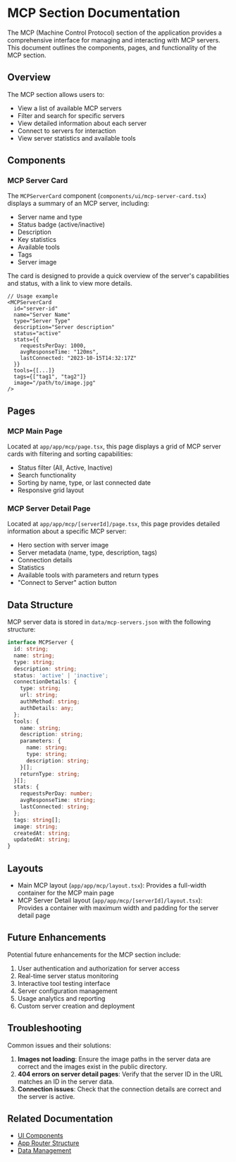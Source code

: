 # MCP Section Documentation

The MCP (Machine Control Protocol) section of the application provides a comprehensive interface for managing and interacting with MCP servers. This document outlines the components, pages, and functionality of the MCP section.

## Overview

The MCP section allows users to:
- View a list of available MCP servers
- Filter and search for specific servers
- View detailed information about each server
- Connect to servers for interaction
- View server statistics and available tools

## Components

### MCP Server Card

The `MCPServerCard` component (`components/ui/mcp-server-card.tsx`) displays a summary of an MCP server, including:

- Server name and type
- Status badge (active/inactive)
- Description
- Key statistics
- Available tools
- Tags
- Server image

The card is designed to provide a quick overview of the server's capabilities and status, with a link to view more details.

```tsx
// Usage example
<MCPServerCard
  id="server-id"
  name="Server Name"
  type="Server Type"
  description="Server description"
  status="active"
  stats={{
    requestsPerDay: 1000,
    avgResponseTime: "120ms",
    lastConnected: "2023-10-15T14:32:17Z"
  }}
  tools={[...]}
  tags={["tag1", "tag2"]}
  image="/path/to/image.jpg"
/>
```

## Pages

### MCP Main Page

Located at `app/app/mcp/page.tsx`, this page displays a grid of MCP server cards with filtering and sorting capabilities:

- Status filter (All, Active, Inactive)
- Search functionality
- Sorting by name, type, or last connected date
- Responsive grid layout

### MCP Server Detail Page

Located at `app/app/mcp/[serverId]/page.tsx`, this page provides detailed information about a specific MCP server:

- Hero section with server image
- Server metadata (name, type, description, tags)
- Connection details
- Statistics
- Available tools with parameters and return types
- "Connect to Server" action button

## Data Structure

MCP server data is stored in `data/mcp-servers.json` with the following structure:

```typescript
interface MCPServer {
  id: string;
  name: string;
  type: string;
  description: string;
  status: 'active' | 'inactive';
  connectionDetails: {
    type: string;
    url: string;
    authMethod: string;
    authDetails: any;
  };
  tools: {
    name: string;
    description: string;
    parameters: {
      name: string;
      type: string;
      description: string;
    }[];
    returnType: string;
  }[];
  stats: {
    requestsPerDay: number;
    avgResponseTime: string;
    lastConnected: string;
  };
  tags: string[];
  image: string;
  createdAt: string;
  updatedAt: string;
}
```

## Layouts

- Main MCP layout (`app/app/mcp/layout.tsx`): Provides a full-width container for the MCP main page
- MCP Server Detail layout (`app/app/mcp/[serverId]/layout.tsx`): Provides a container with maximum width and padding for the server detail page

## Future Enhancements

Potential future enhancements for the MCP section include:

1. User authentication and authorization for server access
2. Real-time server status monitoring
3. Interactive tool testing interface
4. Server configuration management
5. Usage analytics and reporting
6. Custom server creation and deployment

## Troubleshooting

Common issues and their solutions:

1. **Images not loading**: Ensure the image paths in the server data are correct and the images exist in the public directory.
2. **404 errors on server detail pages**: Verify that the server ID in the URL matches an ID in the server data.
3. **Connection issues**: Check that the connection details are correct and the server is active.

## Related Documentation

- [UI Components](./ui-components.md)
- [App Router Structure](./app-router.md)
- [Data Management](./data-management.md) 
